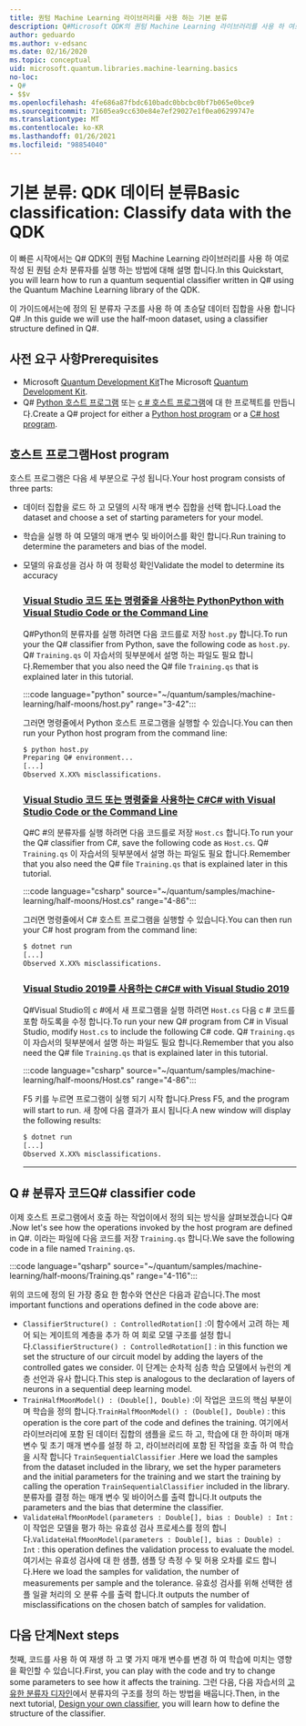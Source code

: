 ```yaml
---
title: 퀀텀 Machine Learning 라이브러리를 사용 하는 기본 분류
description: Q#Microsoft QDK의 퀀텀 Machine Learning 라이브러리를 사용 하 여로 작성 된 퀀텀 순차 분류자를 실행 하는 방법에 대해 알아봅니다.
author: geduardo
ms.author: v-edsanc
ms.date: 02/16/2020
ms.topic: conceptual
uid: microsoft.quantum.libraries.machine-learning.basics
no-loc:
- Q#
- $$v
ms.openlocfilehash: 4fe686a87fbdc610badc0bbcbc0bf7b065e0bce9
ms.sourcegitcommit: 71605ea9cc630e84e7ef29027e1f0ea06299747e
ms.translationtype: MT
ms.contentlocale: ko-KR
ms.lasthandoff: 01/26/2021
ms.locfileid: "98854040"
---
```

# <a name="basic-classification-classify-data-with-the-qdk"></a><span data-ttu-id="04b9a-103">기본 분류: QDK 데이터 분류</span><span class="sxs-lookup"><span data-stu-id="04b9a-103">Basic classification: Classify data with the QDK</span></span>

<span data-ttu-id="04b9a-104">이 빠른 시작에서는 Q# QDK의 퀀텀 Machine Learning 라이브러리를 사용 하 여로 작성 된 퀀텀 순차 분류자를 실행 하는 방법에 대해 설명 합니다.</span><span class="sxs-lookup"><span data-stu-id="04b9a-104">In this Quickstart, you will learn how to run a quantum sequential classifier written in Q# using the Quantum Machine Learning library of the QDK.</span></span> 

<span data-ttu-id="04b9a-105">이 가이드에서는에 정의 된 분류자 구조를 사용 하 여 초승달 데이터 집합을 사용 합니다 Q# .</span><span class="sxs-lookup"><span data-stu-id="04b9a-105">In this guide we will use the half-moon dataset, using a classifier structure defined in Q#.</span></span>

## <a name="prerequisites"></a><span data-ttu-id="04b9a-106">사전 요구 사항</span><span class="sxs-lookup"><span data-stu-id="04b9a-106">Prerequisites</span></span>

- <span data-ttu-id="04b9a-107">Microsoft [Quantum Development Kit](xref:microsoft.quantum.install)</span><span class="sxs-lookup"><span data-stu-id="04b9a-107">The Microsoft [Quantum Development Kit](xref:microsoft.quantum.install).</span></span>
- <span data-ttu-id="04b9a-108">Q# [Python 호스트 프로그램](xref:microsoft.quantum.install.python) 또는 [c # 호스트 프로그램](xref:microsoft.quantum.install.cs)에 대 한 프로젝트를 만듭니다.</span><span class="sxs-lookup"><span data-stu-id="04b9a-108">Create a Q# project for either a [Python host program](xref:microsoft.quantum.install.python) or a [C# host program](xref:microsoft.quantum.install.cs).</span></span>

## <a name="host-program"></a><span data-ttu-id="04b9a-109">호스트 프로그램</span><span class="sxs-lookup"><span data-stu-id="04b9a-109">Host program</span></span>

<span data-ttu-id="04b9a-110">호스트 프로그램은 다음 세 부분으로 구성 됩니다.</span><span class="sxs-lookup"><span data-stu-id="04b9a-110">Your host program consists of three parts:</span></span>

- <span data-ttu-id="04b9a-111">데이터 집합을 로드 하 고 모델의 시작 매개 변수 집합을 선택 합니다.</span><span class="sxs-lookup"><span data-stu-id="04b9a-111">Load the dataset and choose a set of starting parameters for your model.</span></span>
- <span data-ttu-id="04b9a-112">학습을 실행 하 여 모델의 매개 변수 및 바이어스를 확인 합니다.</span><span class="sxs-lookup"><span data-stu-id="04b9a-112">Run training to determine the parameters and bias of the model.</span></span>
- <span data-ttu-id="04b9a-113">모델의 유효성을 검사 하 여 정확성 확인</span><span class="sxs-lookup"><span data-stu-id="04b9a-113">Validate the model to determine its accuracy</span></span>

    ### <a name="python-with-visual-studio-code-or-the-command-line"></a>[<span data-ttu-id="04b9a-114">Visual Studio 코드 또는 명령줄을 사용하는 Python</span><span class="sxs-lookup"><span data-stu-id="04b9a-114">Python with Visual Studio Code or the Command Line</span></span>](#tab/tabid-python)

    <span data-ttu-id="04b9a-115">Q#Python의 분류자를 실행 하려면 다음 코드를로 저장 `host.py` 합니다.</span><span class="sxs-lookup"><span data-stu-id="04b9a-115">To run your the Q# classifier from Python, save the following code as `host.py`.</span></span> <span data-ttu-id="04b9a-116">Q# `Training.qs` 이 자습서의 뒷부분에서 설명 하는 파일도 필요 합니다.</span><span class="sxs-lookup"><span data-stu-id="04b9a-116">Remember that you also need the Q# file `Training.qs` that is explained later in this tutorial.</span></span>

    :::code language="python" source="~/quantum/samples/machine-learning/half-moons/host.py" range="3-42":::

    <span data-ttu-id="04b9a-117">그러면 명령줄에서 Python 호스트 프로그램을 실행할 수 있습니다.</span><span class="sxs-lookup"><span data-stu-id="04b9a-117">You can then run your Python host program from the command line:</span></span>

    ```bash
    $ python host.py
    Preparing Q# environment...
    [...]
    Observed X.XX% misclassifications.
    ```

    ### <a name="c-with-visual-studio-code-or-the-command-line"></a>[<span data-ttu-id="04b9a-118">Visual Studio 코드 또는 명령줄을 사용하는 C#</span><span class="sxs-lookup"><span data-stu-id="04b9a-118">C# with Visual Studio Code or the Command Line</span></span>](#tab/tabid-csharp)

    <span data-ttu-id="04b9a-119">Q#C #의 분류자를 실행 하려면 다음 코드를로 저장 `Host.cs` 합니다.</span><span class="sxs-lookup"><span data-stu-id="04b9a-119">To run your the Q# classifier from C#, save the following code as `Host.cs`.</span></span> <span data-ttu-id="04b9a-120">Q# `Training.qs` 이 자습서의 뒷부분에서 설명 하는 파일도 필요 합니다.</span><span class="sxs-lookup"><span data-stu-id="04b9a-120">Remember that you also need the Q# file `Training.qs` that is explained later in this tutorial.</span></span>

    :::code language="csharp" source="~/quantum/samples/machine-learning/half-moons/Host.cs" range="4-86":::

    <span data-ttu-id="04b9a-121">그러면 명령줄에서 C# 호스트 프로그램을 실행할 수 있습니다.</span><span class="sxs-lookup"><span data-stu-id="04b9a-121">You can then run your C# host program from the command line:</span></span>

    ```bash
    $ dotnet run
    [...]
    Observed X.XX% misclassifications.
    ```

    ### <a name="c-with-visual-studio-2019"></a>[<span data-ttu-id="04b9a-122">Visual Studio 2019를 사용하는 C#</span><span class="sxs-lookup"><span data-stu-id="04b9a-122">C# with Visual Studio 2019</span></span>](#tab/tabid-vs2019)

    <span data-ttu-id="04b9a-123">Q#Visual Studio의 c #에서 새 프로그램을 실행 하려면 `Host.cs` 다음 c # 코드를 포함 하도록을 수정 합니다.</span><span class="sxs-lookup"><span data-stu-id="04b9a-123">To run your new Q# program from C# in Visual Studio, modify `Host.cs` to include the following C# code.</span></span> <span data-ttu-id="04b9a-124">Q# `Training.qs` 이 자습서의 뒷부분에서 설명 하는 파일도 필요 합니다.</span><span class="sxs-lookup"><span data-stu-id="04b9a-124">Remember that you also need the Q# file `Training.qs` that is explained later in this tutorial.</span></span>

    :::code language="csharp" source="~/quantum/samples/machine-learning/half-moons/Host.cs" range="4-86":::

    <span data-ttu-id="04b9a-125">F5 키를 누르면 프로그램이 실행 되기 시작 합니다.</span><span class="sxs-lookup"><span data-stu-id="04b9a-125">Press F5, and the program will start to run.</span></span> <span data-ttu-id="04b9a-126">새 창에 다음 결과가 표시 됩니다.</span><span class="sxs-lookup"><span data-stu-id="04b9a-126">A new window will display the following results:</span></span> 

    ```bash
    $ dotnet run
    [...]
    Observed X.XX% misclassifications.
    ```
    ***

## <a name="q-classifier-code"></a><span data-ttu-id="04b9a-127">Q \# 분류자 코드</span><span class="sxs-lookup"><span data-stu-id="04b9a-127">Q\# classifier code</span></span>

<span data-ttu-id="04b9a-128">이제 호스트 프로그램에서 호출 하는 작업이에서 정의 되는 방식을 살펴보겠습니다 Q# .</span><span class="sxs-lookup"><span data-stu-id="04b9a-128">Now let's see how the operations invoked by the host program are defined in Q#.</span></span>
<span data-ttu-id="04b9a-129">이라는 파일에 다음 코드를 저장 `Training.qs` 합니다.</span><span class="sxs-lookup"><span data-stu-id="04b9a-129">We save the following code in a file named `Training.qs`.</span></span>

:::code language="qsharp" source="~/quantum/samples/machine-learning/half-moons/Training.qs" range="4-116":::

<span data-ttu-id="04b9a-130">위의 코드에 정의 된 가장 중요 한 함수와 연산은 다음과 같습니다.</span><span class="sxs-lookup"><span data-stu-id="04b9a-130">The most important functions and operations defined in the code above are:</span></span>

- <span data-ttu-id="04b9a-131">`ClassifierStructure() : ControlledRotation[]` :이 함수에서 고려 하는 제어 되는 게이트의 계층을 추가 하 여 회로 모델 구조를 설정 합니다.</span><span class="sxs-lookup"><span data-stu-id="04b9a-131">`ClassifierStructure() : ControlledRotation[]` : in this function we set the structure of our circuit model by adding the layers of the controlled gates we consider.</span></span> <span data-ttu-id="04b9a-132">이 단계는 순차적 심층 학습 모델에서 뉴런의 계층 선언과 유사 합니다.</span><span class="sxs-lookup"><span data-stu-id="04b9a-132">This step is analogous to the declaration of layers of neurons in a sequential deep learning model.</span></span>
- <span data-ttu-id="04b9a-133">`TrainHalfMoonModel() : (Double[], Double)` :이 작업은 코드의 핵심 부분이 며 학습을 정의 합니다.</span><span class="sxs-lookup"><span data-stu-id="04b9a-133">`TrainHalfMoonModel() : (Double[], Double)` : this operation is the core part of the code and defines the training.</span></span> <span data-ttu-id="04b9a-134">여기에서 라이브러리에 포함 된 데이터 집합의 샘플을 로드 하 고, 학습에 대 한 하이퍼 매개 변수 및 초기 매개 변수를 설정 하 고, 라이브러리에 포함 된 작업을 호출 하 여 학습을 시작 합니다 `TrainSequentialClassifier` .</span><span class="sxs-lookup"><span data-stu-id="04b9a-134">Here we load the samples from the dataset included in the library, we set the hyper parameters and the initial parameters for the training and we start the training by calling the operation `TrainSequentialClassifier` included in the library.</span></span> <span data-ttu-id="04b9a-135">분류자를 결정 하는 매개 변수 및 바이어스를 출력 합니다.</span><span class="sxs-lookup"><span data-stu-id="04b9a-135">It outputs the parameters and the bias that determine the classifier.</span></span>
- <span data-ttu-id="04b9a-136">`ValidateHalfMoonModel(parameters : Double[], bias : Double) : Int` :이 작업은 모델을 평가 하는 유효성 검사 프로세스를 정의 합니다.</span><span class="sxs-lookup"><span data-stu-id="04b9a-136">`ValidateHalfMoonModel(parameters : Double[], bias : Double) : Int` : this operation defines the validation process to evaluate the model.</span></span> <span data-ttu-id="04b9a-137">여기서는 유효성 검사에 대 한 샘플, 샘플 당 측정 수 및 허용 오차를 로드 합니다.</span><span class="sxs-lookup"><span data-stu-id="04b9a-137">Here we load the samples for validation, the number of measurements per sample and the tolerance.</span></span> <span data-ttu-id="04b9a-138">유효성 검사를 위해 선택한 샘플 일괄 처리의 오 분류 수를 출력 합니다.</span><span class="sxs-lookup"><span data-stu-id="04b9a-138">It outputs the number of misclassifications on the chosen batch of samples for validation.</span></span>

## <a name="next-steps"></a><span data-ttu-id="04b9a-139">다음 단계</span><span class="sxs-lookup"><span data-stu-id="04b9a-139">Next steps</span></span>

<span data-ttu-id="04b9a-140">첫째, 코드를 사용 하 여 재생 하 고 몇 가지 매개 변수를 변경 하 여 학습에 미치는 영향을 확인할 수 있습니다.</span><span class="sxs-lookup"><span data-stu-id="04b9a-140">First, you can play with the code and try to change some parameters to see how it affects the training.</span></span> <span data-ttu-id="04b9a-141">그런 다음, 다음 자습서의 [고유한 분류자 디자인](xref:microsoft.quantum.libraries.machine-learning.design)에서 분류자의 구조를 정의 하는 방법을 배웁니다.</span><span class="sxs-lookup"><span data-stu-id="04b9a-141">Then, in the next tutorial, [Design your own classifier](xref:microsoft.quantum.libraries.machine-learning.design),  you will learn how to define the structure of the classifier.</span></span>
